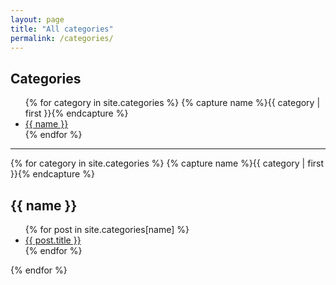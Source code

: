 ```yaml
---
layout: page
title: "All categories"
permalink: /categories/
---
```


<h2>Categories</h2>
<ul>
{% for category in site.categories %}
  {% capture name %}{{ category | first }}{% endcapture %}
  <li><a href="#{{ name | slugify }}">{{ name }}</a></li>
{% endfor %}
</ul>

<hr>

{% for category in site.categories %}
  {% capture name %}{{ category | first }}{% endcapture %}
  <h2 id="{{ name | slugify }}">{{ name }}</h2>
  <ul>
    {% for post in site.categories[name] %}
      <li><a href="{{ post.url | relative_url }}">{{ post.title }}</a></li>
    {% endfor %}
  </ul>
{% endfor %}
